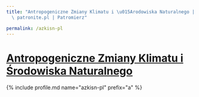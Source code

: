 ```yaml
---
title: "Antropogeniczne Zmiany Klimatu i \u015Arodowiska Naturalnego | Statystyki\
  \ patronite.pl | Patromierz"

permalink: /azkisn-pl
---
```


# [Antropogeniczne Zmiany Klimatu i Środowiska Naturalnego](https://patronite.pl/azkisn-pl)

{% include profile.md name="azkisn-pl" prefix="a" %}
